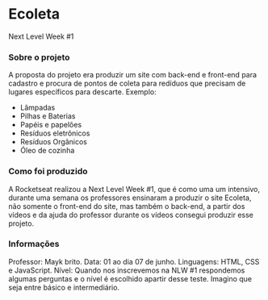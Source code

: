 # Ecoleta
Next Level Week #1

### Sobre o projeto

A proposta do projeto era produzir um site com back-end e front-end para cadastro e procura de pontos de coleta para redíduos que precisam de lugares específicos para descarte.
Exemplo:
- Lâmpadas
- Pilhas e Baterias
- Papéis e papelões
- Resíduos eletrônicos
- Resíduos Orgânicos
- Óleo de cozinha

### Como foi produzido

A Rocketseat realizou a Next Level Week #1, que é como uma um intensivo, durante uma semana os professores ensinaram a produzir o site Ecoleta, não somente o front-end do site, mas também o back-end, a partir dos vídeos e da ajuda do professor durante os vídeos consegui produzir esse projeto. 

### Informações

Professor: Mayk brito.
Data: 01 ao dia 07 de junho.
Linguagens: HTML, CSS e JavaScript.
Nível: Quando nos inscrevemos na NLW #1 respondemos algumas perguntas e o nível é escolhido apartir desse teste. Imagino que seja entre básico e intermediário.
